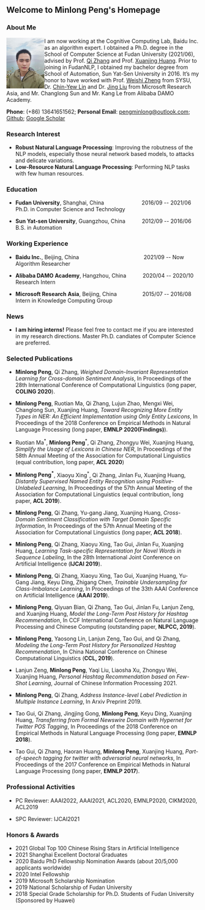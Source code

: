 ## Welcome to Minlong Peng's Homepage

### About Me
<img align="left" width="99" height="132" src="/my_phote_in_hawaii.jpeg">

I am now working at the Cognitive Computing Lab, Baidu Inc. as an algorithm expert. I obtained a Ph.D. degree in the School of Computer Science at Fudan University (2021/06), advised by Prof. [Qi Zhang](http://qizhang.info/) and Prof. [Xuanjing Huang](http://www.cs.fudan.edu.cn/en/?page_id=1836). Prior to joining in FudanNLP, I obtained my bachelor degree from School of Automation, Sun Yat-Sen University in 2016. It’s my honor to have worked with Prof. [Weishi Zheng](http://sist.sysu.edu.cn/~zhwshi/) from SYSU, Dr. [Chin-Yew Lin](https://www.microsoft.com/en-us/research/people/cyl/) and Dr. [Jing Liu](http://www.machinereading.ai/) from Microsoft Research Asia, and Mr. Changlong Sun and Mr. Kang Le from Alibaba DAMO Academy.

**Phone**: (+86) 13641651562;  **Personal Email**: pengminlong@outlook.com; [Github](https://github.com/v-mipeng/);  [Google Scholar](https://scholar.google.com.hk/citations?user=ugZ0lVQAAAAJ&hl=en)

### Research Interest
- **Robust Natural Language Processing**: Improving the robutness of the NLP models, especially those neural network based models, to attacks and delicate variations.
- **Low-Resource Natural Language Processing**: Performing NLP tasks with few human resources. 

### Education 

- **Fudan University**, Shanghai, China &nbsp; &nbsp; &nbsp; &nbsp; &nbsp; &nbsp; &nbsp; &nbsp; &nbsp; &nbsp; &nbsp; &nbsp; 2016/09 -- 2021/06 \
Ph.D. in Computer Science and Technology

- **Sun Yat-sen University**, Guangzhou, China  &nbsp; &nbsp; &nbsp; &nbsp; &nbsp; 2012/09 -- 2016/06 \
B.S. in Automation

### Working Experience

- **Baidu Inc.**, Beijing, China &nbsp; &nbsp; &nbsp; &nbsp; &nbsp; &nbsp; &nbsp; &nbsp; &nbsp; &nbsp; &nbsp; &nbsp; &nbsp; &nbsp; &nbsp; &nbsp; &nbsp; &nbsp; &nbsp; &nbsp; &nbsp; 2021/09 -- Now \
Algorithm Researcher

- **Alibaba DAMO Academy**, Hangzhou, China  &nbsp; &nbsp; &nbsp; &nbsp; &nbsp; 2020/04 -- 2020/10 \
Research Intern

- **Microsoft Research Asia**, Beijing, China &nbsp; &nbsp; &nbsp; &nbsp; &nbsp; &nbsp; &nbsp; &nbsp; <span style="text-align: right">2015/07 -- 2016/08 </span> \
Intern in Knowledge Computing Group

### News

- **I am hiring interns!**
Please feel free to contact me if you are interested in my research directions. Master Ph.D. candiates of Computer Science are preferred.

### Selected Publications

- **Minlong Peng**, Qi Zhang, _Weighed Domain-Invariant Representation Learning for Cross-domain Sentiment Analysis_, In Proceedings of the 28th International Conference of Computational Linguistics (long paper, **COLING 2020**).
    
- **Minlong Peng**, Ruotian Ma, Qi Zhang, Lujun Zhao, Mengxi Wei, Changlong Sun, Xuanjing Huang, _Toward Recognizing More Entity Types in NER: An Efficient Implementation using Only Entity Lexicons_, In Proceedings of the 2018 Conference on Empirical Methods in Natural Language Processing (long paper, **EMNLP 2020(Findings)**).
    
- Ruotian Ma<sup>\*</sup>, **Minlong Peng**<sup>*</sup>, Qi Zhang, Zhongyu Wei, Xuanjing Huang, _Simplify the Usage of Lexicons in Chinese NER_, In Proceedings of the 58th Annual Meeting of the Association for Computational Linguistics (equal contribution, long paper, **ACL 2020**)
  
- **Minlong Peng<sup>*</sup>**, Xiaoyu Xing<sup>*</sup>, Qi Zhang, Jinlan Fu, Xuanjing Huang, _Distantly Supervised Named Entity Recognition using Positive-Unlabeled Learning_, In Proceedings of the 57th Annual Meeting of the Association for Computational Linguistics (equal contribution, long paper, **ACL 2019**).
  
- **Minlong Peng**, Qi Zhang, Yu-gang Jiang, Xuanjing Huang, _Cross-Domain Sentiment Classification with Target Domain Specific Information_, In Proceedings of the 57th Annual Meeting of the Association for Computational Linguistics (long paper, **ACL 2018**).
  
- **Minlong Peng**, Qi Zhang, Xiaoyu Xing, Tao Gui, Jinlan Fu, Xuanjing Huang, _Learning Task-specific Representation for Novel Words in Sequence Labeling_, In the 28th International Joint Conference on Artificial Intelligence (**IJCAI 2019**).

- **Minlong Peng**, Qi Zhang, Xiaoyu Xing, Tao Gui, Xuanjing Huang, Yu-Gang Jiang, Keyu Ding, Zhigang Chen, _Trainable Undersampling for Class-Imbalance Learning_, In Proceedings of the 33th AAAI Conference on Artificial Intelligence (**AAAI 2019**).
  
  
- **Minlong Peng**, Qiyuan Bian, Qi Zhang, Tao Gui, Jinlan Fu, Lanjun Zeng, and Xuanjing Huang, _Model the Long-Term Post History for Hashtag Recommendation_, In CCF International Conference on Natural Language Processing and Chinese Computing (outstanding paper, **NLPCC, 2019**).
  
- **Minlong Peng**, Yaosong Lin, Lanjun Zeng, Tao Gui, and Qi Zhang, _Modeling the Long-Term Post History for Personalized Hashtag Recommendation_, In China National Conference on Chinese Computational Linguistics (**CCL, 2019**).

  
- Lanjun Zeng, **Minlong Peng**, Yaqi Liu, Liaosha Xu, Zhongyu Wei, Xuanjing Huang, _Personal Hashtag Recommendation based on Few-Shot Learning_, Journal of Chinese Information Processing 2021.

- **Minlong Peng**, Qi Zhang, _Address Instance-level Label Prediction in Multiple Instance Learning_, In Arxiv Preprint 2019.
  
- Tao Gui, Qi Zhang, Jingjing Gong, **Minlong Peng**, Keyu Ding, Xuanjing Huang, _Transferring from Formal Newswire Domain with Hypernet for Twitter POS Tagging_, In Proceedings of the 2018 Conference on Empirical Methods in Natural Language Processing (long paper, **EMNLP 2018**).
  
- Tao Gui, Qi Zhang, Haoran Huang, **Minlong Peng**, Xuanjing Huang, _Part-of-speech tagging for twitter with adversarial neural networks_, In Proceedings of the 2017 Conference on Empirical Methods in Natural Language Processing (long paper, **EMNLP 2017**).
  
### Professional Activities

- PC Reviewer: AAAI2022, AAAI2021, ACL2020, EMNLP2020, CIKM2020, ACL2019

- SPC Reviewer: IJCAI2021

### Honors & Awards
- 2021 Global Top 100 Chinese Rising Stars in Artificial Intelligence 
- 2021 Shanghai Excellent Doctoral Graduates
- 2020 Baidu PhD Fellowship Nomination Awards (about 20/5,000 applicants worldwide)
- 2020 Intel Fellowship
- 2019 Microsoft Scholarship Nomination
- 2019 National Scholarship of Fudan University
- 2018 Special Grade Scholarship for Ph.D. Students of Fudan University (Sponsored by Huawei)

